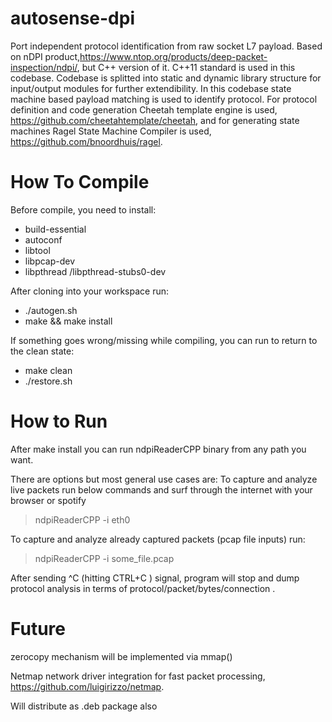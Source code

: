 # autosense-dpi
Port independent protocol identification from raw socket L7 payload. Based on nDPI product,https://www.ntop.org/products/deep-packet-inspection/ndpi/, but C++ version of it. C++11 standard is used in this codebase. Codebase is splitted into static and dynamic library structure for input/output modules for further extendibility. In this codebase state machine based payload matching is used to identify protocol. For protocol definition and code generation Cheetah template engine is used, https://github.com/cheetahtemplate/cheetah, and for generating state machines Ragel State Machine Compiler is used, https://github.com/bnoordhuis/ragel. 

# How To Compile
Before compile, you need to install:
- build-essential
- autoconf
- libtool
- libpcap-dev
- libpthread /libpthread-stubs0-dev

After cloning into your workspace run:
- ./autogen.sh
- make && make install

If something goes wrong/missing while compiling, you can run to return to the clean state:
- make clean
- ./restore.sh

# How to Run
After make install you can run ndpiReaderCPP binary from any path you want.

There are options but most general use cases are:
To capture and analyze live packets run below commands and surf through the internet with your browser or spotify
> ndpiReaderCPP -i eth0 

To capture and analyze already captured packets (pcap file inputs) run:
> ndpiReaderCPP -i some_file.pcap

After sending ^C (hitting CTRL+C ) signal, program will stop and dump protocol analysis in terms of protocol/packet/bytes/connection .


# Future
zerocopy mechanism will be implemented via mmap()

Netmap network driver integration for fast packet processing, https://github.com/luigirizzo/netmap. 

Will distribute as .deb package also



